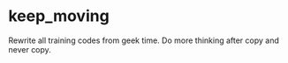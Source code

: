 # keep_moving
Rewrite all training codes from geek time. Do more thinking after copy and never copy.
